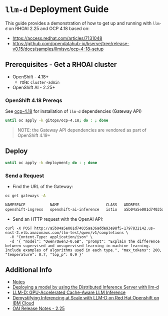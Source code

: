 # `llm-d` Deployment Guide

This guide provides a demonstration of how to get up and running with `llm-d` on RHOAI 2.25 and OCP 4.18 based on:
- https://access.redhat.com/articles/7131048
- https://github.com/opendatahub-io/kserve/tree/release-v0.15/docs/samples/llmisvc/ocp-4-18-setup

## Prerequisites - Get a RHOAI cluster

- OpenShift - 4.18+
  - role: `cluster-admin`
- OpenShift AI - 2.25+

### OpenShift 4.18 Prereqs

See [ocp-4.18](gitops/ocp-4.18) for installation of `llm-d` dependencies (Gateway API)

```sh
until oc apply -k gitops/ocp-4.18; do : ; done
```

> NOTE: the Gateway API dependencies are vendored as part of OpenShift 4.19+

## Deploy

```sh
until oc apply -k deployment; do : ; done
```

### Send a Request

- Find the URL of the Gateway:

```sh
oc get gateways -A

NAMESPACE           NAME                     CLASS   ADDRESS                                                                   PROGRAMMED   AGE
openshift-ingress   openshift-ai-inference   istio   a5b04a5e001d74035aa36adde93e98f5-1797832142.us-east-2.elb.amazonaws.com   True         32m
```

- Send an HTTP request with the OpenAI API:
```
curl -X POST http://a5b04a5e001d74035aa36adde93e98f5-1797832142.us-east-2.elb.amazonaws.com/llm-test/qwen/v1/completions \
  -H "Content-Type: application/json" \
  -d '{ "model": "Qwen/Qwen3-0.6B", "prompt": "Explain the difference between supervised and unsupervised learning in machine learning. Include examples of algorithms used in each type.", "max_tokens": 200, "temperature": 0.7, "top_p": 0.9 }'
```

## Additional Info

- [Notes](NOTES.md)
- [Deploying a model by using the Distributed Inference Server with llm-d](https://access.redhat.com/articles/7131048)
- [LLM-D: GPU-Accelerated Cache-Aware LLM Inference](https://github.com/cnuland/hello-chris-llm-d)
- [Demystifying Inferencing at Scale with LLM-D on Red Hat Openshift on IBM Cloud](https://community.ibm.com/community/user/blogs/tyler-lisowski/2025/05/30/ai-demystifying-llmd)
- [OAI Release Notes - 2.25](https://docs.redhat.com/en/documentation/red_hat_openshift_ai_self-managed/2.25/pdf/release_notes/Red_Hat_OpenShift_AI_Self-Managed-2.25-Release_notes-en-US.pdf)
